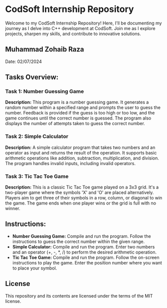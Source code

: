 # CodSoft Internship Repository
Welcome to my CodSoft Internship Repository! Here, I'll be documenting my journey as I delve into C++ development at CodSoft. Join me as I explore projects, sharpen my skills, and contribute to innovative solutions.

## Muhammad Zohaib Raza
Date: 02/07/2024

## Tasks Overview:

### Task 1: Number Guessing Game
**Description:**
This program is a number guessing game. It generates a random number within a specified range and prompts the user to guess the number. Feedback is provided if the guess is too high or too low, and the game continues until the correct number is guessed. The program also displays the number of attempts taken to guess the correct number.

### Task 2: Simple Calculator
**Description:**
A simple calculator program that takes two numbers and an operator as input and returns the result of the operation. It supports basic arithmetic operations like addition, subtraction, multiplication, and division. The program handles invalid inputs, including invalid operators.

### Task 3: Tic Tac Toe Game
**Description:**
This is a classic Tic Tac Toe game played on a 3x3 grid. It's a two-player game where the symbols 'X' and 'O' are placed alternatively. Players aim to get three of their symbols in a row, column, or diagonal to win the game. The game ends when one player wins or the grid is full with no winner.

## Instructions:
- **Number Guessing Game:** Compile and run the program. Follow the instructions to guess the correct number within the given range.
- **Simple Calculator:** Compile and run the program. Enter two numbers and an operator (+, -, *, /) to perform the desired arithmetic operation.
- **Tic Tac Toe Game:** Compile and run the program. Follow the on-screen instructions to play the game. Enter the position number where you want to place your symbol.

## License
This repository and its contents are licensed under the terms of the MIT license.
